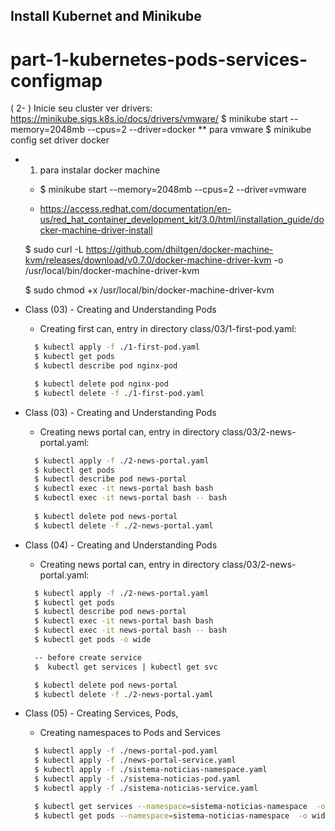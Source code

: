 ## Install Kubernet and Minikube

# part-1-kubernetes-pods-services-configmap
  
( 2- ) Inicie seu cluster
  ver drivers: https://minikube.sigs.k8s.io/docs/drivers/vmware/
  $ minikube start --memory=2048mb --cpus=2 --driver=docker  ** para vmware
  $ minikube config set driver docker



  - 1)  para instalar docker machine
    - $ minikube start --memory=2048mb --cpus=2 --driver=vmware

    - https://access.redhat.com/documentation/en-us/red_hat_container_development_kit/3.0/html/installation_guide/docker-machine-driver-install

    $ sudo curl -L https://github.com/dhiltgen/docker-machine-kvm/releases/download/v0.7.0/docker-machine-driver-kvm -o /usr/local/bin/docker-machine-driver-kvm

    $ sudo chmod +x /usr/local/bin/docker-machine-driver-kvm



- Class (03) - Creating and Understanding Pods
  - Creating first can, entry in  directory class/03/1-first-pod.yaml:
  ``` bash
    $ kubectl apply -f ./1-first-pod.yaml
    $ kubectl get pods
    $ kubectl describe pod nginx-pod

    $ kubectl delete pod nginx-pod
    $ kubectl delete -f ./1-first-pod.yaml
  ```


- Class (03) - Creating and Understanding Pods
  - Creating news portal can, entry in  directory class/03/2-news-portal.yaml:
  ``` bash
    $ kubectl apply -f ./2-news-portal.yaml
    $ kubectl get pods
    $ kubectl describe pod news-portal
    $ kubectl exec -it news-portal bash bash
    $ kubectl exec -it news-portal bash -- bash
    
    $ kubectl delete pod news-portal
    $ kubectl delete -f ./2-news-portal.yaml
  ```

- Class (04) - Creating and Understanding Pods

  - Creating news portal can, entry in  directory class/03/2-news-portal.yaml:
  ``` bash
    $ kubectl apply -f ./2-news-portal.yaml
    $ kubectl get pods
    $ kubectl describe pod news-portal
    $ kubectl exec -it news-portal bash bash
    $ kubectl exec -it news-portal bash -- bash
    $ kubectl get pods -o wide

    -- before create service
    $  kubectl get services | kubectl get svc

    $ kubectl delete pod news-portal
    $ kubectl delete -f ./2-news-portal.yaml
  ```

- Class (05) - Creating Services, Pods, 

  - Creating namespaces to Pods and Services
  ``` bash
    $ kubectl apply -f ./news-portal-pod.yaml
    $ kubectl apply -f ./news-portal-service.yaml
    $ kubectl apply -f ./sistema-noticias-namespace.yaml
    $ kubectl apply -f ./sistema-noticias-pod.yaml
    $ kubectl apply -f ./sistema-noticias-service.yaml

    $ kubectl get services --namespace=sistema-noticias-namespace  -o wide 
    $ kubectl get pods --namespace=sistema-noticias-namespace  -o wide 
  ```
